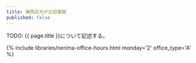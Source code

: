 ```yaml
---
title: 練馬区光が丘図書館
published: false
---
```


TODO: {{ page.title }}について記述する。

{% include libraries/nerima-office-hours.html monday='2' office_type='A' %}
